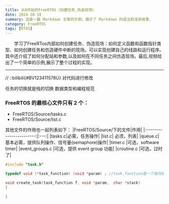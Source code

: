 ```yaml
---
title: 从0开始的FreeRTOS（创建任务_伪造现场）
date: 2024-10-18
summary: 这是一篇 Markdown 文章的示例。展示了 Markdown 的语法和渲染效果。
category: FreeRTOS
tags: [RTOS]
---
```


&emsp;&emsp;学习了FreeRTos内部如何创建任务、伪造现场：如何定义函数和函数指针类型、如何创建任务和仿造硬件中断的现场。可以实现创建自己的线路和运行程序。其中还介绍了如何分配站和参数,以及如何在不同任务之间仿造现场。最后,视频给出了一个简单的示例,展示了整个过程的实现。

---

// ::bilibili{#BV123411578U}
对代码进行修改

任务的切换就是栈的切换
数据类型和编程规范

### FreeRTOS 的最核心文件只有 2 个：

- FreeRTOS/Source/tasks.c
- FreeRTOS/Source/list.c

其他文件的作用也一起列表如下：
|FreeRTOS/Source/下的文件|作用|
|:-----------------------:|:---:|
|tasks.c|必需，任务操作|
|list.c| 必须，列表|
|queue.c| 基本必需，提供队列操作、信号量(semaphore)操作|
|timer.c |可选，software timer|
|event_groups.c |可选，提供 event group 功能|
|croutine.c |可选，过时了|

```c
#include "task.h"

typedef void (*task_function) (void *param) ; //task_function是一个指向接受一个void指针参数且没有返回值的函数的指针类型

void create_task(task_function f, void *param,  char *stack)
{

}

```
